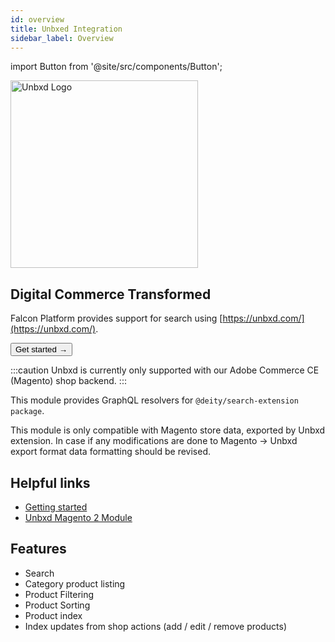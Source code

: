 ```yaml
---
id: overview
title: Unbxed Integration
sidebar_label: Overview
---
```


import Button from '@site/src/components/Button';


<a href="https://www.unbxd.com/" rel="noreferrer noopener" target="_blank" aria-label="visit the Unbxd site" className="brighten">
  <img src="/docs/img/docs/platform/unbxd-logo.svg" alt="Unbxd Logo" width="300"/>
</a>

## Digital Commerce Transformed

Falcon Platform provides support for search using [https://unbxd.com/](https://unbxd.com/).

<Button variant="contained" size="medium" href="/docs/integrations/unbxd/getting-started">
  Get started →
</Button>
<div className="mb60"></div>

:::caution
Unbxd is currently only supported with our Adobe Commerce CE (Magento) shop backend.
:::

This module provides GraphQL resolvers for `@deity/search-extension package`.

This module is only compatible with Magento store data, exported by Unbxd extension. In case if any modifications are done to Magento -> Unbxd export format data formatting should be revised.

## Helpful links

- [Getting started](/docs/integrations/unbxd/getting-started)
- [Unbxd Magento 2 Module](https://github.com/unbxd/Magento-2-Extension)

## Features

- Search
- Category product listing
- Product Filtering
- Product Sorting
- Product index
- Index updates from shop actions (add / edit / remove products)
